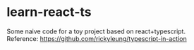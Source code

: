 # learn-react-ts
Some naive code for a toy project based on react+typescript.  
Reference: https://github.com/rickyleung/typescript-in-action  
